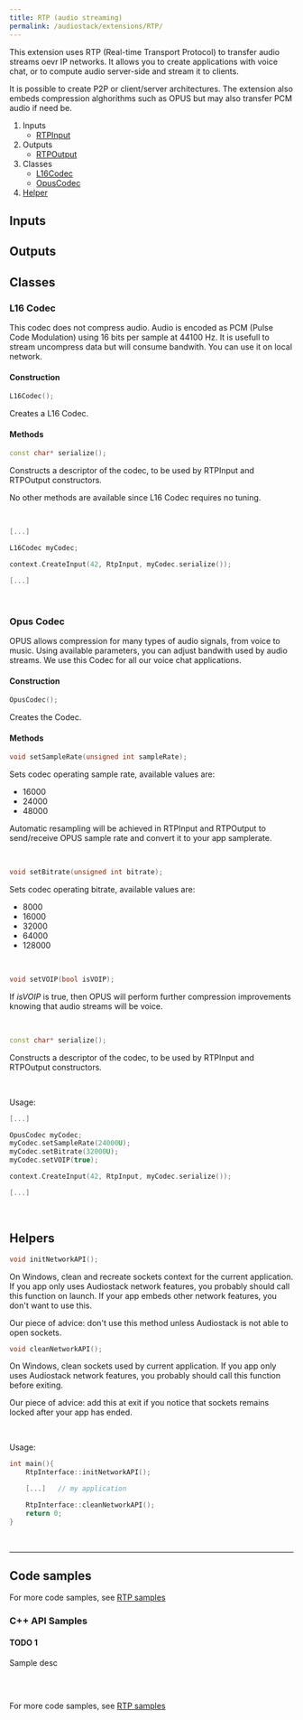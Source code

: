 ```yaml
---
title: RTP (audio streaming)
permalink: /audiostack/extensions/RTP/
---
```


This extension uses RTP (Real-time Transport Protocol) to transfer audio streams oevr IP networks. It allows you to create applications with voice chat, or to compute audio server-side and stream it to clients.

It is possible to create P2P or client/server architectures. The extension also embeds compression alghorithms such as OPUS but may also transfer PCM audio if need be.

1. Inputs
	* [RTPInput](#rtp-input)
2. Outputs
	* [RTPOutput](#rtp-output)
3. Classes
	* [L16Codec](#l16-codec)
	* [OpusCodec](#opus-codec)
4. [Helper](#helpers)

## Inputs

## Outputs

## Classes

### L16 Codec

This codec does not compress audio. Audio is encoded as PCM (Pulse Code Modulation) using 16 bits per sample at 44100 Hz. It is usefull to stream uncompress data but will consume bandwith. You can use it on local network.

#### Construction

```cpp 
L16Codec();
```
Creates a L16 Codec.

#### Methods

```cpp 
const char* serialize();
```

Constructs a descriptor of the codec, to be used by RTPInput and RTPOutput constructors.

No other methods are available since L16 Codec requires no tuning.

<br/>

```cpp 
[...]

L16Codec myCodec;

context.CreateInput(42, RtpInput, myCodec.serialize());

[...]
```

<br/>

### Opus Codec

OPUS allows compression for many types of audio signals, from voice to music. Using available parameters, you can adjust bandwith used by audio streams. We use this Codec for all our voice chat applications.

#### Construction

```cpp 
OpusCodec();
```
Creates the Codec.

#### Methods

```cpp 
void setSampleRate(unsigned int sampleRate);
```

Sets codec operating sample rate, available values are: 
* 16000
* 24000
* 48000

Automatic resampling will be achieved in RTPInput and RTPOutput to send/receive OPUS sample rate and convert it to your app samplerate.

<br/>

```cpp 
void setBitrate(unsigned int bitrate);
```

Sets codec operating bitrate, available values are: 
* 8000
* 16000
* 32000
* 64000
* 128000

<br/>

```cpp 
void setVOIP(bool isVOIP);
```

If *isVOIP* is true, then OPUS will perform further compression improvements knowing that audio streams will be voice. 

<br/>

```cpp 
const char* serialize();
```

Constructs a descriptor of the codec, to be used by RTPInput and RTPOutput constructors.

<br/>

Usage:

```cpp 
[...]

OpusCodec myCodec;
myCodec.setSampleRate(24000U);
myCodec.setBitrate(32000U);
myCodec.setVOIP(true);

context.CreateInput(42, RtpInput, myCodec.serialize());

[...]
```

<br/>

## Helpers

```cpp 
void initNetworkAPI();
```

On Windows, clean and recreate sockets context for the current application. If you app only uses Audiostack network features, you probably should call this function on launch. If your app embeds other network features, you don't want to use this.

Our piece of advice: don't use this method unless Audiostack is not able to open sockets.


```cpp 
void cleanNetworkAPI();
```

On Windows, clean sockets used by current application. If you app only uses Audiostack network features, you probably should call this function before exiting.

Our piece of advice: add this at exit if you notice that sockets remains locked after your app has ended.

<br/>

Usage:

```cpp 
int main(){
	RtpInterface::initNetworkAPI();

	[...]	// my application

	RtpInterface::cleanNetworkAPI();
	return 0;
}
```



<br/>








------

## Code samples

For more code samples, see [RTP samples](../ExtAudioFileSamples)


### C++ API Samples

#### TODO 1

Sample desc

```cpp
```

<br/>

For more code samples, see [RTP samples](../ExtAudioFileSamples)



